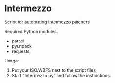 # Intermezzo
Script for automating Intermezzo patchers

Required Python modules:
* patool
* pyunpack
* requests

Usage:
1. Put your ISO/WBFS next to the script files.
2. Start "Intermezzo.py" and follow the instructions.
